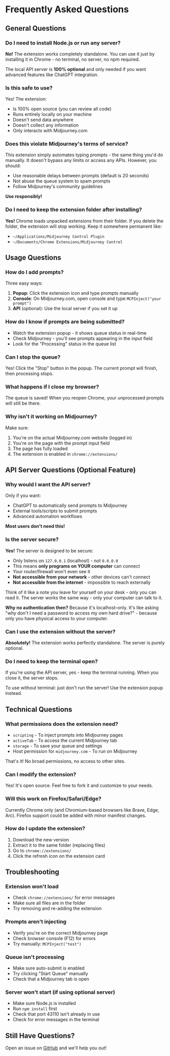# Frequently Asked Questions

## General Questions

### Do I need to install Node.js or run any server?

**No!** The extension works completely standalone. You can use it just by installing it in Chrome - no terminal, no server, no npm required.

The local API server is **100% optional** and only needed if you want advanced features like ChatGPT integration.

### Is this safe to use?

Yes! The extension:
- Is 100% open source (you can review all code)
- Runs entirely locally on your machine
- Doesn't send data anywhere
- Doesn't collect any information
- Only interacts with Midjourney.com

### Does this violate Midjourney's terms of service?

This extension simply automates typing prompts - the same thing you'd do manually. It doesn't bypass any limits or access any APIs. However, you should:
- Use reasonable delays between prompts (default is 20 seconds)
- Not abuse the queue system to spam prompts
- Follow Midjourney's community guidelines

**Use responsibly!**

### Do I need to keep the extension folder after installing?

**Yes!** Chrome loads unpacked extensions from their folder. If you delete the folder, the extension will stop working. Keep it somewhere permanent like:
- `~/Applications/Midjourney Control Plugin`
- `~/Documents/Chrome Extensions/Midjourney Control`

## Usage Questions

### How do I add prompts?

Three easy ways:
1. **Popup**: Click the extension icon and type prompts manually
2. **Console**: On Midjourney.com, open console and type `MCPInject("your prompt")`
3. **API** (optional): Use the local server if you set it up

### How do I know if prompts are being submitted?

- Watch the extension popup - it shows queue status in real-time
- Check Midjourney - you'll see prompts appearing in the input field
- Look for the "Processing" status in the queue list

### Can I stop the queue?

Yes! Click the "Stop" button in the popup. The current prompt will finish, then processing stops.

### What happens if I close my browser?

The queue is saved! When you reopen Chrome, your unprocessed prompts will still be there.

### Why isn't it working on Midjourney?

Make sure:
1. You're on the actual Midjourney.com website (logged in)
2. You're on the page with the prompt input field
3. The page has fully loaded
4. The extension is enabled in `chrome://extensions/`

## API Server Questions (Optional Feature)

### Why would I want the API server?

Only if you want:
- ChatGPT to automatically send prompts to Midjourney
- External tools/scripts to submit prompts
- Advanced automation workflows

**Most users don't need this!**

### Is the server secure?

**Yes!** The server is designed to be secure:

- Only listens on `127.0.0.1` (localhost) - not `0.0.0.0`
- This means **only programs on YOUR computer** can connect
- Your router/firewall won't even see it
- **Not accessible from your network** - other devices can't connect
- **Not accessible from the internet** - impossible to reach externally

Think of it like a note you leave for yourself on your desk - only you can read it. The server works the same way - only your computer can talk to it.

**Why no authentication then?** Because it's localhost-only. It's like asking "why don't I need a password to access my own hard drive?" - because only you have physical access to your computer.

### Can I use the extension without the server?

**Absolutely!** The extension works perfectly standalone. The server is purely optional.

### Do I need to keep the terminal open?

If you're using the API server, yes - keep the terminal running. When you close it, the server stops.

To use without terminal: just don't run the server! Use the extension popup instead.

## Technical Questions

### What permissions does the extension need?

- `scripting` - To inject prompts into Midjourney pages
- `activeTab` - To access the current Midjourney tab
- `storage` - To save your queue and settings
- Host permission for `midjourney.com` - To run on Midjourney

That's it! No broad permissions, no access to other sites.

### Can I modify the extension?

Yes! It's open source. Feel free to fork it and customize to your needs.

### Will this work on Firefox/Safari/Edge?

Currently Chrome only (and Chromium-based browsers like Brave, Edge, Arc). Firefox support could be added with minor manifest changes.

### How do I update the extension?

1. Download the new version
2. Extract it to the same folder (replacing files)
3. Go to `chrome://extensions/`
4. Click the refresh icon on the extension card

## Troubleshooting

### Extension won't load

- Check `chrome://extensions/` for error messages
- Make sure all files are in the folder
- Try removing and re-adding the extension

### Prompts aren't injecting

- Verify you're on the correct Midjourney page
- Check browser console (F12) for errors
- Try manually: `MCPInject("test")`

### Queue isn't processing

- Make sure auto-submit is enabled
- Try clicking "Start Queue" manually
- Check that a Midjourney tab is open

### Server won't start (if using optional server)

- Make sure Node.js is installed
- Run `npm install` first
- Check that port 43110 isn't already in use
- Check for error messages in the terminal

## Still Have Questions?

Open an issue on [GitHub](https://github.com/capedigital/midjourney-control-plugin/issues) and we'll help you out!

